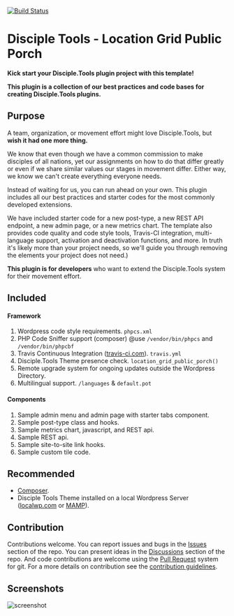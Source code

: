 [![Build Status](https://travis-ci.com/DiscipleTools/location-grid-public-porch.svg?branch=master)](https://travis-ci.com/DiscipleTools/location-grid-public-porch)

# Disciple Tools - Location Grid Public Porch

__Kick start your Disciple.Tools plugin project with this template!__

__This plugin is a collection of our best practices and code bases for creating Disciple.Tools plugins.__

## Purpose

A team, organization, or movement effort might love Disciple.Tools, but __wish it had one more thing.__

We know that even though we have a common commission to make disciples of all nations, yet our assignments
on how to do that differ greatly or even if we share similar values our stages in movement differ. Either way,
we know we can't create everything everyone needs.

Instead of waiting for us, you can run ahead on your own. This
plugin includes all our best practices and starter codes for the most commonly developed extensions.

We have included starter code for a new post-type, a new REST API endpoint, a new admin page, or a new metrics chart.
The template also provides code quality and code style tools, Travis-CI integration, multi-language support, activation and
deactivation functions, and more. In truth it's likely more than your project needs, so we'll
guide you through removing the elements your project does not need.)

__This plugin is for developers__ who want to extend the Disciple.Tools system for their movement effort.

## Included
#### Framework

 1. Wordpress code style requirements. ```phpcs.xml```
 1. PHP Code Sniffer support (composer) @use ```/vendor/bin/phpcs``` and ```/vendor/bin/phpcbf```
 1. Travis Continuous Integration ([travis-ci.com](https://travis-ci.com)). ```travis.yml```
 1. Disciple.Tools Theme presence check. ```location_grid_public_porch()```
 1. Remote upgrade system for ongoing updates outside the Wordpress Directory.
 1. Multilingual support. ```/languages``` & ```default.pot```

#### Components

 1. Sample admin menu and admin page with starter tabs component.
 1. Sample post-type class and hooks.
 1. Sample metrics chart, javascript, and REST api.
 1. Sample REST api.
 1. Sample site-to-site link hooks.
 1. Sample custom tile code.

## Recommended

- [Composer](https://getcomposer.org/download/).
- Disciple Tools Theme installed on a local Wordpress Server ([localwp.com](https://localwp.com) or [MAMP](https://www.mamp.info)).

## Contribution

Contributions welcome. You can report issues and bugs in the
[Issues](https://github.com/DiscipleTools/location-grid-public-porch/issues) section of the repo. You can present ideas
in the [Discussions](https://github.com/DiscipleTools/location-grid-public-porch/discussions) section of the repo. And
code contributions are welcome using the [Pull Request](https://github.com/DiscipleTools/location-grid-public-porch/pulls)
system for git. For a more details on contribution see the
[contribution guidelines](https://github.com/DiscipleTools/location-grid-public-porch/blob/master/CONTRIBUTING.md).

## Screenshots

![screenshot](https://via.placeholder.com/600x150)

